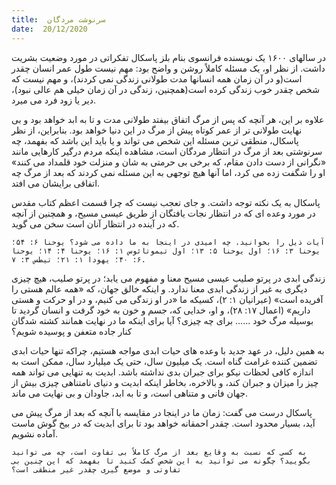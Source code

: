 ```yaml
---
title:  سرنوشت مردگان
date:  20/12/2020
---
```


در سالهای ۱۶۰۰ یک نویسنده فرانسوی بنام بلز پاسکال تفکراتی در مورد وضعیت بشریت داشت. از نظر او، یک مسئله کاملاً روشن و واضح بود: مهم نیست طول عمر انسان چقدر است(و در آن زمان همه انسانها مدت طولانی زندگی نمی کردند)، و مهم نیست که شخص چقدر خوب زندگی کرده است(همچنین، زندگی در آن زمان خیلی هم عالی نبود)، دیر یا زود فرد می میرد.

علاوه بر این، هر آنچه که پس از مرگ اتفاق بیفتد طولانی مدت و تا به ابد خواهد بود و بی نهایت طولانی تر از عمر کوتاه پیش از مرگ در این دنیا خواهد بود. بنابراین، از نظر پاسکال، منطقی ترین مسئله این شخص می تواند و یا باید این باشد که بفهمد، چه سرنوشتی بعد از مرگ در انتظار مردگان است، مشاهده اینکه مردم درگیر کارهایی مانند «نگرانی از دست دادن مقام، که برخی بی حرمتی به شان و منزلت خود قلمداد می کنند» او را شگفت زده می کرد، اما آنها هیچ توجهی به این مسئله نمی کردند که بعد از مرگ چه اتفاقی برایشان می افتد.

پاسکال به یک نکته توجه داشت. و جای تعجب نیست که چرا قسمت اعظم کتاب مقدس در مورد وعده ای که در انتظار نجات یافتگان از طریق عیسی مسیح، و همچنین از آنچه که در آینده در انتظار آنان است سخن می گوید.

`آیات ذیل را بخوانید. چه امیدی در اینجا به ما داده می شود؟ یوحنا ۶: ۵۴؛ یوحنا ۳: ۱۶؛ اول یوحنا ۵: ۱۳؛ اول تیموتائوس ۱: ۱۶؛ یوحنا ۴: ۱۴؛ یوحنا ۶: ۴۰؛ یهودا ۱: ۲۱؛ تیطس ۳: ۷.`

زندگی ابدی در پرتو صلیب عیسی مسیح معنا و مفهوم می یابد؛ در پرتو صلیب، هیچ چیزی دیگری به غیر از زندگی ابدی معنا ندارد. و اینکه خالق جهان، که «همه عالم هستی را آفریده است» (عبرانیان ۱: ۲)، کسیکه ما «در او زندگی می کنیم، و در او حرکت و هستی داریم» (اعمال ۱۷: ۲۸)، و او، خدایی که، جسم و خون به خود گرفت و انسان گردید تا بوسیله مرگ خود ...... برای چه چیزی؟ آیا برای اینکه ما در نهایت همانند کشته شدگان کنار جاده متعفن و پوسیده شویم؟

به همین دلیل، در عهد جدید با وعده های حیات ابدی مواجه هستیم، چراکه تنها حیات ابدی تضمین کننده غرامت گناه است. یک میلیون سال، حتی یک میلیارد سال، ممکن است به اندازه کافی لحظات نیکو برای جبران بدی نداشته باشد. ابدیت به تنهایی می تواند همه چیز را میزان و جبران کند، و بالاخره، بخاطر اینکه ابدیت و دنیای نامتناهی چیزی بیش از جهان فانی و متناهی است، و تا به ابد، جاودان و بی نهایت می ماند.

پاسکال درست می گفت: زمان ما در اینجا در مقایسه با آنچه که بعد از مرگ پیش می آید، بسیار محدود است. چقدر احمقانه خواهد بود تا برای ابدیت که در بیخ گوش ماست آماده نشویم.

`به کسی که نسبت به وقایع بعد از مرگ کاملاً بی تفاوت است، چه می توانید بگویید؟ چگونه می توانید به این شخص کمک کنید تا بفهمد که این چنین بی تفاوتی و موضع گیری چقدر غیر منطقی است؟`